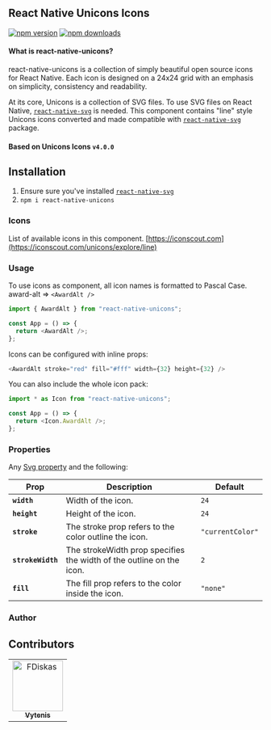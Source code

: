 ## React Native Unicons Icons

[![npm version](https://img.shields.io/npm/v/react-native-unicons.svg?style=flat-square)](https://www.npmjs.com/package/react-native-unicons)
[![npm downloads](https://img.shields.io/npm/dm/react-native-unicons.svg?style=flat-square)](https://www.npmjs.com/package/react-native-unicons)

#### What is react-native-unicons?

react-native-unicons is a collection of simply beautiful open source icons for React Native. Each icon is designed on a 24x24 grid with an emphasis on simplicity, consistency and readability.

At its core, Unicons is a collection of SVG files. To use SVG files on React Native, [`react-native-svg`](https://github.com/react-native-community/react-native-svg) is needed. This component contains "line" style Unicons icons converted and made compatible with [`react-native-svg`](https://github.com/react-native-community/react-native-svg) package.

#### Based on Unicons Icons `v4.0.0`

## Installation

1. Ensure sure you've installed [`react-native-svg`](https://github.com/react-native-community/react-native-svg)
2. `npm i react-native-unicons`

### Icons

List of available icons in this component.
[https://iconscout.com](https://iconscout.com/unicons/explore/line)

### Usage

To use icons as component, all icon names is formatted to Pascal Case.
award-alt => `<AwardAlt />`

```javascript
import { AwardAlt } from "react-native-unicons";

const App = () => {
  return <AwardAlt />;
};
```

Icons can be configured with inline props:

```javascript
<AwardAlt stroke="red" fill="#fff" width={32} height={32} />
```

You can also include the whole icon pack:

```javascript
import * as Icon from "react-native-unicons";

const App = () => {
  return <Icon.AwardAlt />;
};
```

### Properties

Any [Svg property](https://github.com/react-native-community/react-native-svg#common-props) and the following:

| Prop              | Description                                                          | Default          |
| ----------------- | -------------------------------------------------------------------- | ---------------- |
| **`width`**       | Width of the icon.                                                   | `24`             |
| **`height`**      | Height of the icon.                                                  | `24`             |
| **`stroke`**      | The stroke prop refers to the color outline the icon.                | `"currentColor"` |
| **`strokeWidth`** | The strokeWidth prop specifies the width of the outline on the icon. | `2`              |
| **`fill`**        | The fill prop refers to the color inside the icon.                   | `"none"`         |

### Author

<!-- readme: FDiskas -start -->
<!-- readme: yigithanyucedag -end -->

## Contributors

<!-- readme: contributors -start -->
<table>
<tr>
    <td align="center">
        <a href="https://github.com/FDiskas">
            <img src="https://avatars.githubusercontent.com/u/468006?v=4" width="100;" alt="FDiskas"/>
            <br />
            <sub><b>Vytenis</b></sub>
        </a>
    </td></tr>
</table>
<!-- readme: contributors -end -->
